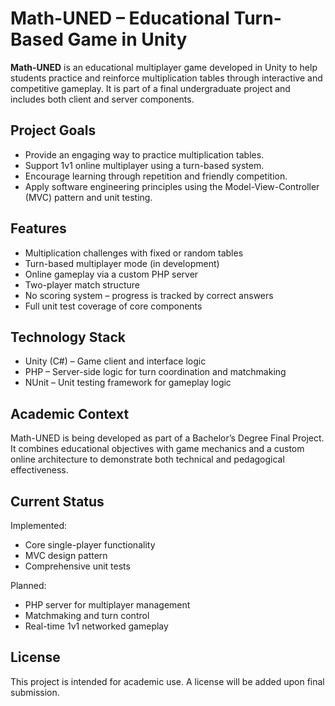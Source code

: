 # Math-UNED – Educational Turn-Based Game in Unity

**Math-UNED** is an educational multiplayer game developed in Unity to help students practice and reinforce multiplication tables through interactive and competitive gameplay. It is part of a final undergraduate project and includes both client and server components.

## Project Goals

- Provide an engaging way to practice multiplication tables.
- Support 1v1 online multiplayer using a turn-based system.
- Encourage learning through repetition and friendly competition.
- Apply software engineering principles using the Model-View-Controller (MVC) pattern and unit testing.

## Features

- Multiplication challenges with fixed or random tables  
- Turn-based multiplayer mode (in development)  
- Online gameplay via a custom PHP server  
- Two-player match structure  
- No scoring system – progress is tracked by correct answers  
- Full unit test coverage of core components

## Technology Stack

- Unity (C#) – Game client and interface logic  
- PHP – Server-side logic for turn coordination and matchmaking  
- NUnit – Unit testing framework for gameplay logic

## Academic Context

Math-UNED is being developed as part of a Bachelor’s Degree Final Project. It combines educational objectives with game mechanics and a custom online architecture to demonstrate both technical and pedagogical effectiveness.

## Current Status

Implemented:
- Core single-player functionality
- MVC design pattern
- Comprehensive unit tests

Planned:
- PHP server for multiplayer management
- Matchmaking and turn control
- Real-time 1v1 networked gameplay

## License

This project is intended for academic use. A license will be added upon final submission.
